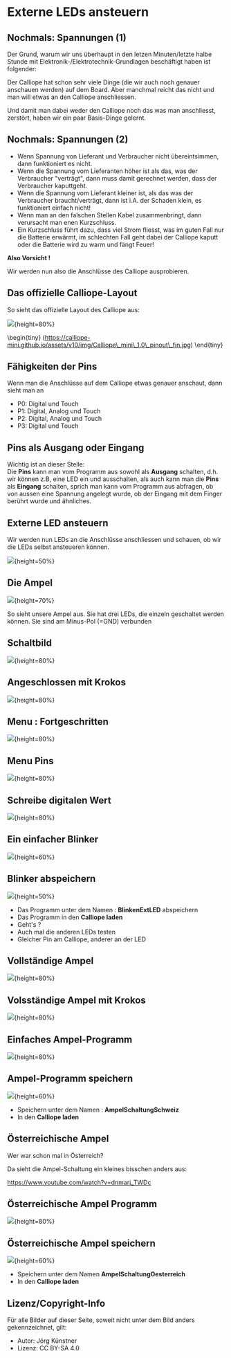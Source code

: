 

# Externe LEDs ansteuern

## Nochmals: Spannungen (1)

Der Grund, warum wir uns überhaupt in den letzen Minuten/letzte halbe Stunde mit Elektronik-/Elektrotechnik-Grundlagen beschäftigt haben ist folgender:

Der Calliope hat schon sehr viele Dinge (die wir auch noch genauer anschauen werden) auf dem Board. Aber manchmal reicht das nicht und man will etwas an den Calliope anschliessen.

Und damit man dabei weder den Calliope noch das was man anschliesst, zerstört, haben wir ein paar Basis-Dinge gelernt.

## Nochmals: Spannungen (2)

- Wenn Spannung von Lieferant und Verbraucher nicht übereintsimmen, dann funktioniert es nicht.
- Wenn die Spannung vom Lieferanten höher ist als das, was der Verbraucher "verträgt", dann muss damit gerechnet werden, dass der Verbraucher kaputtgeht.
- Wenn die Spannung vom Lieferant kleiner ist, als das was der Verbraucher braucht/verträgt, dann ist i.A. der Schaden klein, es funktioniert einfach nicht!
- Wenn man an den falschen Stellen Kabel zusammenbringt, dann verursacht man enen Kurzschluss.
- Ein Kurzschluss führt dazu, dass viel Strom fliesst, was im guten Fall nur die Batterie erwärmt, im schlechten Fall geht dabei der Calliope kaputt oder die Batterie wird zu warm und fängt Feuer!

__Also Vorsicht !__

Wir werden nun also die Anschlüsse des Calliope ausprobieren.

## Das offizielle Calliope-Layout

So sieht das offizielle Layout des Calliope aus:  

![](pics/Calliope_mini_1.0_pinout_fin.jpg){height=80%}

\begin{tiny}
  (https://calliope-mini.github.io/assets/v10/img/Calliope\_mini\_1.0\_pinout\_fin.jpg)
\end{tiny}

## Fähigkeiten der Pins

Wenn man die Anschlüsse auf dem Calliope etwas genauer anschaut, dann sieht man an

- P0: Digital und Touch
- P1: Digital, Analog und Touch
- P2: Digital, Analog und Touch
- P3: Digital und Touch

## Pins als Ausgang oder Eingang

Wichtig ist an dieser Stelle:  
Die __Pins__ kann man vom Programm aus sowohl als __Ausgang__ schalten, d.h. wir können z.B, eine LED ein und ausschalten, als auch  kann man die __Pins__ als __Eingang__ schalten, sprich man kann vom Programm aus abfragen, ob von aussen eine Spannung angelegt wurde, ob der Eingang mit dem Finger berührt wurde und ähnliches.

## Externe LED ansteuern

Wir werden nun LEDs an die Anschlüsse anschliessen und schauen, ob wir die LEDs selbst ansteueren können.

![](pics/Calliope_Ausgepackt_Ports.png){height=50%}



## Die Ampel

![](pics/P1110317.JPG){height=70%}

So sieht unsere Ampel aus. Sie hat drei LEDs, die einzeln geschaltet werden können. Sie sind am Minus-Pol (=GND) verbunden

## Schaltbild



![](pics/schaltbild1.jpg){height=80%}

## Angeschlossen mit Krokos

![](pics/P1110318.JPG){height=80%}



## Menu : Fortgeschritten

![](pics/Selection_006.png){height=80%}





## Menu Pins 

![](pics/Selection_007.png){height=80%}



## Schreibe digitalen Wert

![](pics/Selection_008.png){height=80%}





## Ein einfacher Blinker 

![](pics/Selection_005.png){height=60%}

## Blinker abspeichern



![](pics/Selection_009.png){height=50%}

* Das Programm unter dem Namen : __BlinkenExtLED__ abspeichern
* Das Programm in den __Calliope laden__
* Geht's ?
* Auch mal die anderen LEDs testen 
* Gleicher Pin am Calliope, anderer an der LED





## Vollständige Ampel

![](pics/schaltbild2.jpg){height=80%}



## Volsständige Ampel mit Krokos

![](pics/P1110316.JPG){height=80%}





## Einfaches Ampel-Programm

![](pics/Selection_001.png){height=80%}

## Ampel-Programm speichern



![](pics/Selection_002.png){height=60%}

* Speichern unter dem Namen : __AmpelSchaltungSchweiz__
* In den __Calliope laden__



## Österreichische Ampel



Wer war schon mal in Österreich?   

Da sieht die Ampel-Schaltung ein kleines bisschen anders aus:



<https://www.youtube.com/watch?v=dnmarj_TWDc>



## Österreichische Ampel Programm

![](pics/Selection_003.png){height=80%}



## Österreichische Ampel speichern





![](pics/Selection_004.png){height=60%}

* Speichern unter dem Namen __AmpelSchaltungOesterreich__
* In den __Calliope laden__



## Lizenz/Copyright-Info

Für alle Bilder auf dieser Seite, soweit nicht unter dem Bild anders gekennzeichnet,  gilt:

- Autor: Jörg Künstner
- Lizenz: CC BY-SA 4.0

